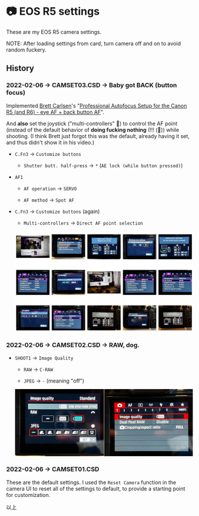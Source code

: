 # 📷 EOS R5 settings

These are my EOS R5 camera settings.

NOTE: After loading settings from card, turn camera off and on to avoid random fuckery.

## History

### 2022-02-06 → CAMSET03.CSD → Baby got BACK (button focus)

Implemented [Brett Carlsen](https://www.youtube.com/channel/UCv8214tuW1Z7W-T1kZAXMug)'s "[Professional Autofocus Setup for the Canon R5 (and R6) - eye AF + back button AF](https://youtu.be/sqLQ-TzwCis)".

And **also** set the joystick ("multi-controllers" 🤔) to control the AF point (instead of the default behavior of **doing fucking nothing** (!!! (🤯)) while shooting. (I think Brett just forgot this was the default, already having it set, and thus didn't show it in his video.)

- `C.Fn3` → `Customize buttons`

    - `Shutter butt. half-press` → `*` (`AE lock (while button pressed)`)

- `AF1`

    - `AF operation` → `SERVO`

    - `AF method` → `Spot AF`

- `C.Fn3` → `Customize buttons` (again)

    - `Multi-controllers` → `Direct AF point selection`

     ![CAMSET03 screenshot](docs/CAMSET03.jpg)
### 2022-02-06 → CAMSET02.CSD → RAW, dog.

- `SHOOT1` → `Image Quality`

    - `RAW` → `C-RAW`

    - `JPEG` → `-` (meaning "off")

    ![CAMSET02 screenshot](docs/CAMSET02.jpg)

### 2022-02-06 → CAMSET01.CSD

These are the default settings. I used the `Reset Camera` function in the camera UI to reset all of the settings to default, to provide a starting point for customization.

以上

